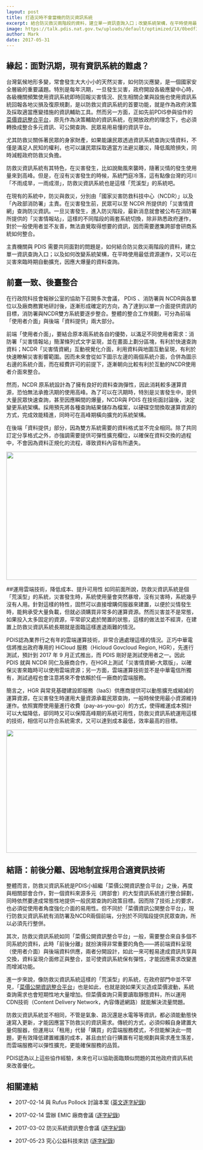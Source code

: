 ```yaml
---
layout: post
title: 打造災時不會當機的防災資訊系統
excerpt: 結合防災救災兩階段的資料，建立單一資訊查詢入口；改變系統架構，在平時使用最低資源運作，又可以在災害來臨時期自動擴充，因應大爆量的資料查詢。
image: https://talk.pdis.nat.gov.tw/uploads/default/optimized/1X/0bedf33be909591193c5983b6aae63c83e87653f_1_690x421.png
author: Mark
date: 2017-05-31
---
```


## 緣起：面對汛期，現有資訊系統的難處？
台灣氣候地形多變，常會發生大大小小的天然災害，如何防災應變，是一個國家安全層級的重要議題。特別是每年汛期，一旦發生災害，政府開設各級應變中心時，各級機關頻繁使用資訊系統即時回報災害情況、民生相關企業與設施也使用資訊系統回報各地災損及復原規劃，是以防救災資訊系統的首要功能，就是作為政府決策及採取適當應變措施的資訊輔助工具。然而另一方面，正如先前PDIS參與協作的[菜價資訊整合平台](https://afabi.pdis.tw)，原先作為決策輔助的資訊系統，在開放政府的理念下，也必須轉換成整合多元資訊、可公開查詢、民眾易用易懂的資訊平台。

尤其防救災關係著民眾的身家財產，如果能讓民眾透過資訊系統查詢災情資料，不僅是滿足人民知的權利，也可以讓民眾採取適當方法避災離災，降低風險損失，同時減輕政府防救災負擔。

防救災資訊系統有其特色，在災害發生，比如說颱風來襲時，隨著災情的發生使用量來到高峰。但是，在沒有災害發生的時候，系統門庭冷落，這有點像台灣的河川「不雨成旱，一雨成澇」，防救災資訊系統也是這樣「荒溪型」的系統吧。

在現有的系統中，防災與救災，分別由「國家災害防救科技中心（NCDR）」以及「內政部消防署」主責。在災害發生前，民眾可以至 NCDR 所提供的「災害情資網」查詢防災資訊。一旦災害發生，進入防災階段，最新消息就會被公布在消防署所提供的「災害情報站」，這樣的不同階段的兩套系統切換，除非熟悉政府運作，對於一般使用者並不友善，無法直覺取得想要的資訊，因而需要邀集跨部會研商系統如何整合。

主責機關與 PDIS 需要共同面對的問題是，如何結合防災救災兩階段的資料，建立單一資訊查詢入口；以及如何改變系統架構，在平時使用最低資源運作，又可以在災害來臨時期自動擴充，因應大爆量的資料查詢。

## 前臺一致、後臺整合
在行政院科技會報辦公室的協助下召開多次會議， PDIS 、消防署與 NCDR與各單位以及廠商務實地研討後，逐漸形成確定的方向，為了達到以單一介面提供資訊的目標，消防署與NCDR雙方系統要逐步整合。整體的整合工作規劃，可分為前端「使用者介面」與後端「資料提供」兩大部分。

前端「使用者介面」，要結合原本兩系統各自的優勢，以滿足不同使用者需求：消防署「災害情報站」簡潔條列式文字呈現，並在畫面上劃分區塊，有利於快速查詢資料；NCDR「災害情資網」互動視覺化介面，利用資料與地圖互動呈現，有利於快速瞭解災害影響範圍。因而未來會從如下圖示左邊的兩個系統介面，合併為圖示右邊的系統介面，而在經費許可的前提下，逐漸朝向比較有利於互動的NCDR使用者介面來整合。

然而，NCDR 原系統設計為了擁有良好的資料查詢彈性，因此消耗較多運算資源，恐怕無法承擔汛期的使用高峰。為了可以在汛期時，特別是災害發生中，提供大量民眾快速查詢，甚至因應瞬間的爆量，NCDR與 PDIS 在技術面討論後，決定變更系統架構。採用預先將各種查詢結果儲存為檔案，以硬碟空間換取運算資源的方式，完成效能精進，同時可在高峰期橫向擴充的系統架構。

在後端「資料提供」部分，因為雙方系統需要的資料格式並不完全相同。除了共同訂定分享格式之外，亦強調需要提供可彈性擴充欄位，以確保在資料交換的過程中，不會因為資料正規化的流程，導致資料內容有所遺失。

<img src="https://talk.pdis.nat.gov.tw/uploads/default/original/1X/e8b7b6cec3f2e9da57247fa7f3db60cedff54df7.png" width="690" height="339">

##運用雲端技術，降低成本、提升可用性
如同前面所說，防救災資訊系統是個「荒溪型」的系統，災害發生時，系統使用量會突然暴增，沒有災害時，系統幾乎沒有人用。針對這樣的特性，固然可以直接增購伺服器來建置，以便於災情發生時，能夠承受大量負載，但就必須購買非常多的運算資源。然而災害並不是常態，如果投入太多固定的資源，平常卻又處於閒置的狀態，這樣的做法並不經濟，在建置上防救災資訊系統長期就是面臨這樣進退兩難的情況。

PDIS認為業界行之有年的雲端運算技術，非常合適處理這樣的情況。正巧中華電信將推出政府專用的 HiCloud 服務（Hicloud Govcloud Region, HGR），先進行測試，預計到 2017 年 9 月正式推出，而 PDIS 剛好是測試使用者之一。因此 PDIS 就與 NCDR 同仁及廠商合作，在HGR上測試「災害情資網-大眾版」，以確保災害來臨時可以使用雲端資源；另一方面，雲端運算技術並不是中華電信所獨有，測試過程也會注意將來不會依賴於任一廠商的雲端服務。

簡言之，HGR 與常見基礎建設即服務（IaaS）供應商提供可以動態擴充或縮減的運算資源，在災害發生時運用大量資源承載民眾查詢，一般時候使用最小資源維持運作。依照實際使用量進行收費（pay-as-you-go）的方式，使得維運成本預計可以大幅降低，卻同時又可以保障高峰期的系統可用性，防救災資訊系統運用這樣的技術，相信可以符合系統需求，又可以達到成本最低，效率最高的目標。

<img src="https://talk.pdis.nat.gov.tw/uploads/default/original/1X/a9ff40741c06c4a94a8c559ecf08d7d4875bcd05.png" width="690" height="326">

## 結語：前後分離、因地制宜採用合適資訊技術

整體而言，防救災資訊系統是PDIS小組繼「菜價公開資訊整合平台」之後，再度與相關部會合作，對一個資料來源多元（跨部會）的大型資訊系統進行整合歸劃，同時依然要達成常態性地提供一般民眾查詢的政策目標。因而除了技術上的要求，也必須從使用者角度強化介面的易用性。但不同於「菜價資訊公開整合平台」，現行防救災資訊系統有消防署及NCDR兩個前端，分別於不同階段提供民眾查詢，所以必須先行整併。

其次，防救災資訊系統如同「菜價公開資訊整合平台」一般，需要整合來自多個不同系統的資料，此時「前後分離」就扮演得非常重要的角色——將前端資料呈現（使用者介面）與後端資料供應，兩者分開設計，如此一來可輕易達成資訊共享與交換，資料呈現介面修正與整合，並可使資訊系統保有彈性，才能因應需求改變進而增減功能。

進一步來說，像防救災資訊系統這樣的「荒溪型」的系統，在政府部門中並不罕見，「[菜價公開資訊整合平台](https://afabi.pdis.tw/)」也是如此，也就是說如果天災造成菜價波動，系統查詢需求也會短期性地大量增加。但菜價查詢只需要讀取靜態資料，所以運用CDN技術（Content Delivery Network，內容傳遞網路）就能解決流量問題。

防救災資訊系統並不相同，不管是氣象、路況還是水電等等資訊，都必須能動態快速寫入更新，才能因應當下防救災的資訊需求。傳統的方式，必須仰賴自身建置大量伺服器，但運用以「租用」代替「購買」的雲端服務模式，不但能解決此一問題，更有效降低建置維護的成本，甚且由於自行購置有可能規劃與需求產生落差，而雲端服務可以彈性擴充，更能確保服務的品質。

PDIS認為以上這些協作經驗，未來也可以協助面臨類似問題的其他政府資訊系統來改善優化。

## 相關連結

* 2017-02-14 與 Rufus Pollock 討論本案 ([英文逐字紀錄](https://sayit.pdis.nat.gov.tw/2017-02-14-open-discussion-with-rufus-pollock))

* 2017-02-14 雲辦 EMIC 廠商會議 ([逐字紀錄](https://sayit.pdis.nat.gov.tw/2017-02-14-%E9%9B%B2%E8%BE%A6emic%E5%BB%A0%E5%95%86%E6%9C%83%E8%AD%B0))

* 2017-03-02 防災系統資訊整合會議 ([逐字紀錄](https://sayit.pdis.nat.gov.tw/2017-03-02-%E9%98%B2%E7%81%BD%E7%B3%BB%E7%B5%B1%E8%B3%87%E8%A8%8A%E6%95%B4%E5%90%88%E6%9C%83%E8%AD%B0))

* 2017-05-23 究心公益科技來訪 ([逐字紀錄](https://sayit.pdis.nat.gov.tw/2017-05-23-%E7%A9%B6%E5%BF%83%E5%85%AC%E7%9B%8A%E7%A7%91%E6%8A%80%E4%BE%86%E8%A8%AA))